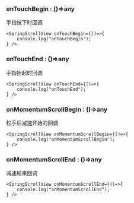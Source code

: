 ### onTouchBegin : ()=>any
手指按下时回调
```$js
<SpringScrollView onTouchBegin={()=>{
    console.log("onTouchBegin");
} />
```

### onTouchEnd : ()=>any
手指抬起时回调
```$js
<SpringScrollView onTouchEnd={()=>{
    console.log("onTouchEnd");
} />
```

### onMomentumScrollBegin : ()=>any
松手后减速开始的回调
```$js
<SpringScrollView onMomentumScrollBegin={()=>{
    console.log("onMomentumScrollBegin");
} />
```

### onMomentumScrollEnd : ()=>any
减速结束回调
```$js
<SpringScrollView onMomentumScrollEnd={()=>{
    console.log("onMomentumScrollEnd");
} />
```

